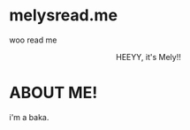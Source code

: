 # melysread.me
woo read me
<p align = "center">
  HEEYY, it's Mely!!
</p>
  <H1>ABOUT ME!</H1>
  i'm a baka.
